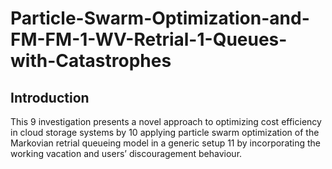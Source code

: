 # Particle-Swarm-Optimization-and-FM-FM-1-WV-Retrial-1-Queues-with-Catastrophes

## Introduction
This 9 investigation presents a novel approach to optimizing cost efficiency in cloud storage systems by 10 applying particle swarm optimization of the Markovian retrial queueing model in a generic setup 11 by incorporating the working vacation and users’ discouragement behaviour.
